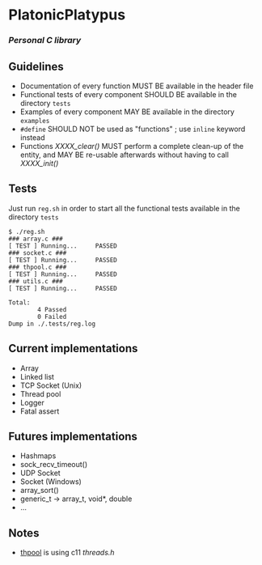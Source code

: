 # PlatonicPlatypus
### _Personal C library_

## Guidelines
* Documentation of every function MUST BE available in the header file
* Functional tests of every component SHOULD BE available in the directory `tests`
* Examples of every component MAY BE available in the directory `examples`
* `#define` SHOULD NOT be used as "functions" ; use `inline` keyword instead
* Functions _XXXX\_clear()_ MUST perform a complete clean-up of the entity, and MAY BE re-usable afterwards without having to call _XXXX\_init()_

## Tests
Just run `reg.sh` in order to start all the functional tests available in the directory `tests`

```
$ ./reg.sh
### array.c ###
[ TEST ] Running...     PASSED
### socket.c ###
[ TEST ] Running...     PASSED
### thpool.c ###
[ TEST ] Running...     PASSED
### utils.c ###
[ TEST ] Running...     PASSED

Total:
        4 Passed
        0 Failed
Dump in ./.tests/reg.log
```

## Current implementations
* Array
* Linked list
* TCP Socket (Unix)
* Thread pool
* Logger
* Fatal assert

## Futures implementations
* Hashmaps
* sock_recv_timeout()
* UDP Socket
* Socket (Windows)
* array_sort()
* generic_t -> array_t, void*, double
* ...

## Notes
* [thpool](./thpool) is using c11 _threads.h_
